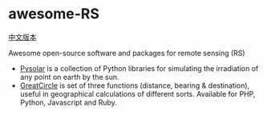 # awesome-RS
[中文版本](./README-CN.md)

Awesome open-source software and packages for remote sensing (RS)

- [Pysolar](https://github.com/pingswept/pysolar) is a collection of Python libraries for simulating the irradiation of any point on earth by the sun.
- [GreatCircle](https://github.com/mwgg/GreatCircle) is set of three functions (distance, bearing & destination), useful in geographical calculations of different sorts. Available for PHP, Python, Javascript and Ruby.
